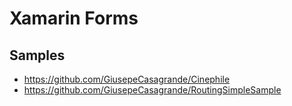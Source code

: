 # Xamarin Forms

## Samples
* https://github.com/GiusepeCasagrande/Cinephile
* https://github.com/GiusepeCasagrande/RoutingSimpleSample

